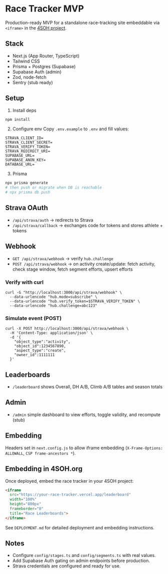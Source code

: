 # Race Tracker MVP

Production-ready MVP for a standalone race-tracking site embeddable via `<iframe>` in the [4SOH project](https://github.com/cjones88a/4soh.git).

## Stack
- Next.js (App Router, TypeScript)
- Tailwind CSS
- Prisma + Postgres (Supabase)
- Supabase Auth (admin)
- Zod, node-fetch
- Sentry (stub ready)

## Setup
1. Install deps
```bash
npm install
```
2. Configure env
Copy `.env.example` to `.env` and fill values:
```
STRAVA_CLIENT_ID=
STRAVA_CLIENT_SECRET=
STRAVA_VERIFY_TOKEN=
STRAVA_REDIRECT_URI=
SUPABASE_URL=
SUPABASE_ANON_KEY=
DATABASE_URL=
```
3. Prisma
```bash
npx prisma generate
# then push or migrate when DB is reachable
# npx prisma db push
```

## Strava OAuth
- `/api/strava/auth` → redirects to Strava
- `/api/strava/callback` → exchanges code for tokens and stores athlete + tokens

## Webhook
- `GET /api/strava/webhook` → verify `hub.challenge`
- `POST /api/strava/webhook` → on activity create/update: fetch activity, check stage window, fetch segment efforts, upsert efforts

### Verify with curl
```
curl -G "http://localhost:3000/api/strava/webhook" \
  --data-urlencode "hub.mode=subscribe" \
  --data-urlencode "hub.verify_token=$STRAVA_VERIFY_TOKEN" \
  --data-urlencode "hub.challenge=abc123"
```

### Simulate event (POST)
```
curl -X POST http://localhost:3000/api/strava/webhook \
  -H 'Content-Type: application/json' \
  -d '{
    "object_type":"activity",
    "object_id":1234567890,
    "aspect_type":"create",
    "owner_id":1111111
  }'
```

## Leaderboards
- `/leaderboard` shows Overall, DH A/B, Climb A/B tables and season totals

## Admin
- `/admin` simple dashboard to view efforts, toggle validity, and recompute (stub)

## Embedding
Headers set in `next.config.js` to allow iframe embedding (`X-Frame-Options: ALLOWALL`, `CSP frame-ancestors *`).

## Embedding in 4SOH.org

Once deployed, embed the race tracker in your 4SOH project:

```html
<iframe 
  src="https://your-race-tracker.vercel.app/leaderboard" 
  width="100%" 
  height="800px"
  frameborder="0"
  title="Race Leaderboards">
</iframe>
```

See `DEPLOYMENT.md` for detailed deployment and embedding instructions.

## Notes
- Configure `config/stages.ts` and `config/segments.ts` with real values.
- Add Supabase Auth gating on admin endpoints before production.
- Strava credentials are configured and ready for use.
